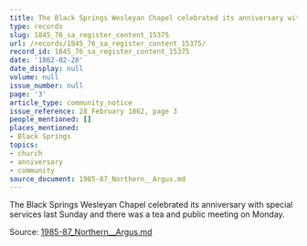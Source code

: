 ```yaml
---
title: The Black Springs Wesleyan Chapel celebrated its anniversary with special services
type: records
slug: 1845_76_sa_register_content_15375
url: /records/1845_76_sa_register_content_15375/
record_id: 1845_76_sa_register_content_15375
date: '1862-02-28'
date_display: null
volume: null
issue_number: null
page: '3'
article_type: community_notice
issue_reference: 28 February 1862, page 3
people_mentioned: []
places_mentioned:
- Black Springs
topics:
- church
- anniversary
- community
source_document: 1985-87_Northern__Argus.md
---
```


The Black Springs Wesleyan Chapel celebrated its anniversary with special services last Sunday and there was a tea and public meeting on Monday.

Source: [1985-87_Northern__Argus.md](/downloads/markdown/1985-87_Northern__Argus.md)

